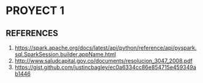 # PROYECT 1



## REFERENCES

1. https://spark.apache.org/docs/latest/api/python/reference/api/pyspark.sql.SparkSession.builder.appName.html 
2. http://www.saludcapital.gov.co/documents/resolucion_3047_2008.pdf
3. https://gist.github.com/justincbagley/ec0a6334cc86e854715e459349ab1446
